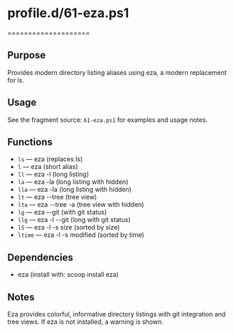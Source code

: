 # profile.d/61-eza.ps1
====================

Purpose
-------
Provides modern directory listing aliases using eza, a modern replacement for ls.

Usage
-----
See the fragment source: `61-eza.ps1` for examples and usage notes.

Functions
---------
- `ls` — eza (replaces ls)
- `l` — eza (short alias)
- `ll` — eza -l (long listing)
- `la` — eza -la (long listing with hidden)
- `lla` — eza -la (long listing with hidden)
- `lt` — eza --tree (tree view)
- `lta` — eza --tree -a (tree view with hidden)
- `lg` — eza --git (with git status)
- `llg` — eza -l --git (long with git status)
- `lS` — eza -l -s size (sorted by size)
- `ltime` — eza -l -s modified (sorted by time)

Dependencies
------------
- eza (install with: scoop install eza)

Notes
-----
Eza provides colorful, informative directory listings with git integration and tree views. If eza is not installed, a warning is shown.

